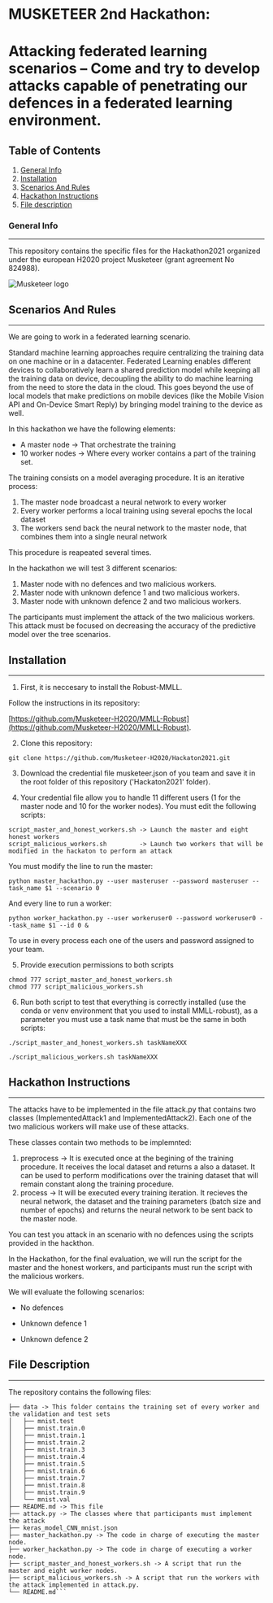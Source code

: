 MUSKETEER 2nd Hackathon:
========================

# Attacking federated learning scenarios – Come and try to develop attacks capable of penetrating our defences in a federated learning environment.

## Table of Contents
1. [General Info](#general-info)
2. [Installation](#installation)
2. [Scenarios And Rules](#scenarios-and-rules)
4. [Hackathon Instructions](#hackathon-instructions)
3. [File description](#file-description)

### General Info
***
This repository contains the specific files for the Hackathon2021 organized under the european H2020 project Musketeer (grant agreement No 824988).

![Musketeer logo](https://i2.wp.com/musketeer.eu/wp-content/uploads/2019/02/cropped-MUSKETEER_logo_RGB_2.jpg?w=600&ssl=1)

## Scenarios And Rules
***

We are going to work in a federated learning scenario.

Standard machine learning approaches require centralizing the training data on one machine or in a datacenter. Federated Learning enables different devices to collaboratively learn a shared prediction model while keeping all the training data on device, decoupling the ability to do machine learning from the need to store the data in the cloud. This goes beyond the use of local models that make predictions on mobile devices (like the Mobile Vision API and On-Device Smart Reply) by bringing model training to the device as well.

In this hackathon we have the following elements:

- A master node -> That orchestrate the training
- 10 worker nodes -> Where every worker contains a part of the training set.

The training consists on a model averaging procedure. It is an iterative process:

1. The master node broadcast a neural network to every worker
2. Every worker performs a local training using several epochs the local dataset
3. The workers send back the neural network to the master node, that combines them into a single neural network

This procedure is reapeated several times.

In the hackathon we will test 3 different scenarios:

1. Master node with no defences and two malicious workers.
2. Master node with unknown defence 1 and two malicious workers.
3. Master node with unknown defence 2 and two malicious workers.

The participants must implement the attack of the two malicious workers. This attack must be focused on decreasing the accuracy of the predictive model over the tree scenarios. 


## Installation
***

1. First, it is neccesary to install the Robust-MMLL. 

Follow the instructions in its repository:

[https://github.com/Musketeer-H2020/MMLL-Robust](https://github.com/Musketeer-H2020/MMLL-Robust).

2. Clone this repository:

```
git clone https://github.com/Musketeer-H2020/Hackaton2021.git
```

3. Download the credential file musketeer.json of you team and save it in the root folder of this repository ('Hackaton2021' folder).


4. Your credential file allow you to handle 11 different users (1 for the master node and 10 for the worker nodes). You must edit the following scripts:

```
script_master_and_honest_workers.sh -> Launch the master and eight honest workers
script_malicious_workers.sh         -> Launch two workers that will be modified in the hackaton to perform an attack
```

You must modify the line to run the master:

```
python master_hackathon.py --user masteruser --password masteruser --task_name $1 --scenario 0
```

And every line to run a worker:

```
python worker_hackathon.py --user workeruser0 --password workeruser0 --task_name $1 --id 0 &
```

To use in every process each one of the users and password assigned to your team.

5. Provide execution permissions to both scripts

```
chmod 777 script_master_and_honest_workers.sh
chmod 777 script_malicious_workers.sh
```

6. Run both script to test that everything is correctly installed (use the conda or venv environment that you used to install MMLL-robust), as a parameter you must use a task name that must be the same in both scripts:

```
./script_master_and_honest_workers.sh taskNameXXX
```

```
./script_malicious_workers.sh taskNameXXX
```

## Hackathon Instructions
***

The attacks have to be implemented in the file attack.py that contains two classes (ImplementedAttack1 and ImplementedAttack2). Each one of the two malicious workers will make use of these attacks.

These classes contain two methods to be implemnted:

1. preprocess -> It is executed once at the begining of the training procedure. It receives the local dataset and returns a also a dataset. It can be used to perform modifications over the training dataset that will remain constant along the training procedure.
2. process -> It will be executed every training iteration. It recieves the neural network, the dataset and the training parameters (batch size and number of epochs) and returns the neural network to be sent back to the master node.

You can test you attack in an scenario with no defences using the scripts provided in the hackthon.

In the Hackathon, for the final evaluation, we will run the script for the master and the honest workers, and participants must run the script with the malicious workers.

We will evaluate the following scenarios:

- No defences

- Unknown defence 1

- Unknown defence 2



## File Description
***
The repository contains the following files:
```
├── data -> This folder contains the training set of every worker and the validation and test sets
│   ├── mnist.test
│   ├── mnist.train.0
│   ├── mnist.train.1
│   ├── mnist.train.2
│   ├── mnist.train.3
│   ├── mnist.train.4
│   ├── mnist.train.5
│   ├── mnist.train.6
│   ├── mnist.train.7
│   ├── mnist.train.8
│   ├── mnist.train.9
│   └── mnist.val
├── README.md -> This file
├── attack.py -> The classes where that participants must implement the attack
├── keras_model_CNN_mnist.json
├── master_hackathon.py -> The code in charge of executing the master node.
├── worker_hackathon.py -> The code in charge of executing a worker node.
├── script_master_and_honest_workers.sh -> A script that run the master and eight worker nodes.
├── script_malicious_workers.sh -> A script that run the workers with the attack implemented in attack.py.
└── README.md```


